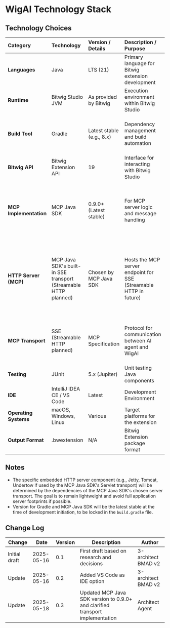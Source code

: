 # WigAI Technology Stack

## Technology Choices

| Category             | Technology              | Version / Details        | Description / Purpose                                  | Justification (Optional)                                                                 |
| :------------------- | :---------------------- | :----------------------- | :----------------------------------------------------- | :--------------------------------------------------------------------------------------- |
| **Languages** | Java                    | LTS (21)                 | Primary language for Bitwig extension development        | Mandatory by Bitwig API; LTS for stability and long-term support.                        |
| **Runtime** | Bitwig Studio JVM       | As provided by Bitwig    | Execution environment within Bitwig Studio             | Requirement for Bitwig extensions.                                                       |
| **Build Tool** | Gradle                  | Latest stable (e.g., 8.x) | Dependency management and build automation             | Common for Java projects; used by reference projects like "DrivenByMoss".                |
| **Bitwig API** | Bitwig Extension API    | 19                       | Interface for interacting with Bitwig Studio           | Specified in PRD; core requirement for functionality.                                    |
| **MCP Implementation** | MCP Java SDK            | 0.9.0+ (Latest stable)  | For MCP server logic and message handling              | Official SDK for MCP; provides spec-compliant components including JSON-RPC 2.0 processing, tool registry, and server transport. |
| **HTTP Server (MCP)**| MCP Java SDK's built-in SSE transport (Streamable HTTP planned) | Chosen by MCP Java SDK | Hosts the MCP server endpoint for SSE (Streamable HTTP in future) | The MCP Java SDK currently provides only Server-Sent Events (SSE) support for streaming responses. Streamable HTTP will be used once supported. |
| **MCP Transport** | SSE (Streamable HTTP planned)   | MCP Specification        | Protocol for communication between AI agent and WigAI    | MCP Java SDK currently supports only SSE; Streamable HTTP will be adopted when available. |
| **Testing** | JUnit                   | 5.x (Jupiter)            | Unit testing Java components                           | Standard Java testing framework.                                                         |
| **IDE** | IntelliJ IDEA CE / VS Code | Latest                   | Development Environment                                | Standard Java IDEs with good Gradle support.                                             |
| **Operating Systems**| macOS, Windows, Linux   | Various                  | Target platforms for the extension                     | As per Bitwig Studio compatibility.                                                      |
| **Output Format** | .bwextension            | N/A                      | Bitwig Extension package format                        | Standard deployment format for Bitwig.                                                   |

## Notes

- The specific embedded HTTP server component (e.g., Jetty, Tomcat, Undertow if used by the MCP Java SDK's Servlet transport) will be determined by the dependencies of the MCP Java SDK's chosen server transport. The goal is to remain lightweight and avoid full application server footprints if possible.
- Version for Gradle and MCP Java SDK will be the latest stable at the time of development initiation, to be locked in the `build.gradle` file.

## Change Log

| Change        | Date       | Version | Description                  | Author         |
| ------------- | ---------- | ------- | ---------------------------- | -------------- |
| Initial draft | 2025-05-16 | 0.1     | First draft based on research and decisions | 3-architect BMAD v2 |
| Update        | 2025-05-16 | 0.2     | Added VS Code as IDE option  | 3-architect BMAD v2 |
| Update        | 2025-05-18 | 0.3     | Updated MCP Java SDK version to 0.9.0+ and clarified transport implementation | Architect Agent |